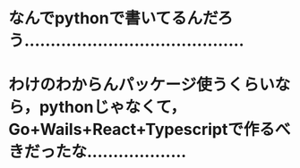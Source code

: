 # なんでpythonで書いてるんだろう..........................................
# わけのわからんパッケージ使うくらいなら，pythonじゃなくて，Go+Wails+React+Typescriptで作るべきだったな...................
